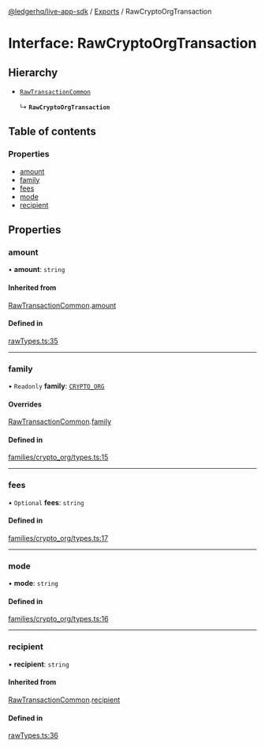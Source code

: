 [@ledgerhq/live-app-sdk](../README.md) / [Exports](../modules.md) / RawCryptoOrgTransaction

# Interface: RawCryptoOrgTransaction

## Hierarchy

- [`RawTransactionCommon`](RawTransactionCommon.md)

  ↳ **`RawCryptoOrgTransaction`**

## Table of contents

### Properties

- [amount](RawCryptoOrgTransaction.md#amount)
- [family](RawCryptoOrgTransaction.md#family)
- [fees](RawCryptoOrgTransaction.md#fees)
- [mode](RawCryptoOrgTransaction.md#mode)
- [recipient](RawCryptoOrgTransaction.md#recipient)

## Properties

### amount

• **amount**: `string`

#### Inherited from

[RawTransactionCommon](RawTransactionCommon.md).[amount](RawTransactionCommon.md#amount)

#### Defined in

[rawTypes.ts:35](https://github.com/LedgerHQ/live-app-sdk/blob/72b3e13/src/rawTypes.ts#L35)

___

### family

• `Readonly` **family**: [`CRYPTO_ORG`](../enums/FAMILIES.md#crypto_org)

#### Overrides

[RawTransactionCommon](RawTransactionCommon.md).[family](RawTransactionCommon.md#family)

#### Defined in

[families/crypto_org/types.ts:15](https://github.com/LedgerHQ/live-app-sdk/blob/72b3e13/src/families/crypto_org/types.ts#L15)

___

### fees

• `Optional` **fees**: `string`

#### Defined in

[families/crypto_org/types.ts:17](https://github.com/LedgerHQ/live-app-sdk/blob/72b3e13/src/families/crypto_org/types.ts#L17)

___

### mode

• **mode**: `string`

#### Defined in

[families/crypto_org/types.ts:16](https://github.com/LedgerHQ/live-app-sdk/blob/72b3e13/src/families/crypto_org/types.ts#L16)

___

### recipient

• **recipient**: `string`

#### Inherited from

[RawTransactionCommon](RawTransactionCommon.md).[recipient](RawTransactionCommon.md#recipient)

#### Defined in

[rawTypes.ts:36](https://github.com/LedgerHQ/live-app-sdk/blob/72b3e13/src/rawTypes.ts#L36)
